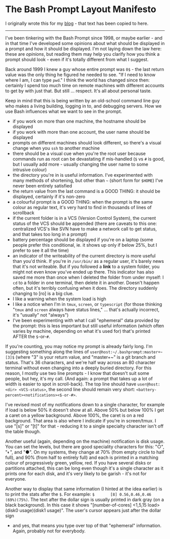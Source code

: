 # The Bash Prompt Layout Manifesto
<!-- :created: 2022-10-22 16:32 -->

I originally wrote this for my
[blog](http://localhost/blog/bash-prompt-layout-manifesto.html) - that
text has been copied to here.

------------------------------------------------------------------------

I've been tinkering with the Bash Prompt since 1998, or maybe earlier - and
in that time I've developed some opinions about what should be displayed in
a prompt and how it should be displayed.  I'm not laying down the law here:
these are *opinions*, but reading them may help you clarify how you think a
prompt should look - even if it's totally different from what I suggest.

Back around 1999 I knew a guy whose entire prompt was `0$` - the last
return value was the only thing he figured he needed to see.  "If I need to
know where I am, I can type `pwd`."  I think the world has changed since
then: certainly I spend too much time on remote machines with different
accounts to get by with just that.  But still ... respect.  It's all about
personal taste.

Keep in mind that this is being written by an old-school command line guy
who makes a living building, logging in to, and debugging servers.  How we
use Bash influences what we want to see in the prompt.

- if you work on more than one machine, the hostname should be displayed
- if you work with more than one account, the user name should be displayed
- prompts on different machines should look different, so there's a visual
  change when you `ssh` to another machine
- there should be a visual cue when you're the root user because commands
  run as root can be devastating if mis-handled (`$` vs `#` is
  good, but I usually add more - usually changing the user name to some
  intrusive colour)
- the directory you're in is useful information.  I've experimented with
  many methods of shortening, but other than `~` (short form for
  `$HOME`) I've never been entirely satisfied
- the return value from the last command is a GOOD THING: it should be
  displayed, certainly if it's non-zero
- a colourful prompt is a GOOD THING: when the prompt is the same colour as
  regular text, it's very hard to find in thousands of lines of scrollback
- if the current folder is in a VCS (Version Control System), the current
  status of the VCS should be appended (there are caveats to this one:
  centralized VCS's like SVN have to make a network call to get status, and
  that takes too long in a prompt)
- battery percentage should be displayed if you're on a laptop (some people
  prefer this conditional, ie. it shows up only if below 25%, but I prefer
  to see it all the time)
- an indicator of the writeability of the current directory is more useful
  than you'd think.  If you're in `/usr/bin/` as a regular user, it's
  barely news that it's not writeable.  But if you followed a **link** to a
  system folder, you might not even know you've ended up there.  This
  indicator has also saved me more than once when I deleted the folder from
  under myself: I `cd` to a folder in one terminal, then delete it in
  another.  Doesn't happen often, but it's terribly confusing when it does.
  The directory suddenly changing to [ro] is a big clue.
- I like a warning when the system load is high
- I like a notice when I'm in `tmux`, `screen`, or `typescript`
  (for those thinking "`tmux` and `screen` always have status
  lines," ... that's actually incorrect, it's "usually" not "always")
- I've been experimenting with what I call "ephemeral" data provided by the
  prompt: this is less important but still useful information (which often
  varies by machine, depending on what it's used for) that's printed AFTER
  the `$`-or-`#`.

If you're counting, you may notice my prompt is already fairly long.  I'm
suggesting something along the lines of
`user@host:~/.bashprompt:master+~[3]$` (where "3" is your return value, and
"master+~" is a git branch and status.  That's 36 characters, and we're
half way across an 80 character terminal without even changing into a deeply
buried directory.  For this reason, I mostly use two line prompts - I
know that doesn't suit some people, but hey, it's my call.  (And again: a
prompt that takes up a lot of width is easier to spot in scroll-back).  The
top line should have `user@host:<dir> <VCS-status>`, the second line should
remain very short: `<battery-percent><notifications><$-or-#>`.

I've revised most of my notifications down to a single character, for
example if load is below 50% it doesn't show at all.  Above 50% but below
100% I get a caret on a yellow background.  Above 100%, the caret is on a
red background.  That area is also where I indicate if you're in
screen/tmux.  I use "[s]" or "[t]" for that - reducing it to a single
specialty character isn't off the table though.

Another useful (again, depending on the machine) notification is disk
usage.  You can set the levels, but there are good speciality characters
for this: "○", "◐", and "●".  On my systems, they change at 70% (from empty
circle to half full), and 90% (from half to entirely full) and each is
printed in a matching colour of progressively green, yellow, red.  If you
have several disks or partitions attached, this can be long even though
it's a single character as it prints one for each disk, and it's very
likely to be garish - it's not for everyone.

Another way to display that same information (I hinted at the idea earlier)
is to print the stats after the `$`.  For example:
`$       [8] 0.56,0.46,0.46  (69%)(75%)`.
The text after the dollar sign is usually printed in dark gray (on a black
background).  In this case it shows "[number-of-cores] <1,5,15 load> (disk0
usage)(disk1 usage)".  The user's cursor appears just after the dollar sign
- and yes, that means you type over top of that "ephemeral" information.
Again, probably not for everybody.


